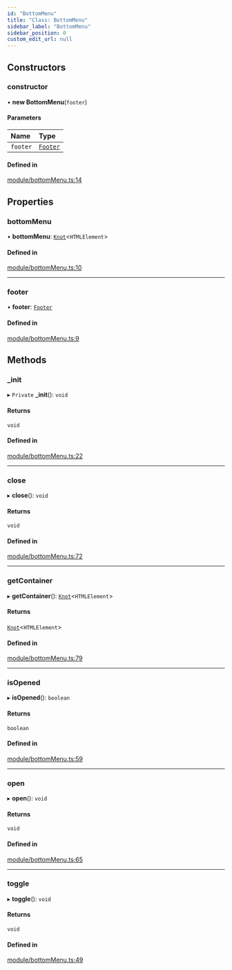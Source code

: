 ```yaml
---
id: "BottomMenu"
title: "Class: BottomMenu"
sidebar_label: "BottomMenu"
sidebar_position: 0
custom_edit_url: null
---
```


## Constructors

### constructor

• **new BottomMenu**(`footer`)

#### Parameters

| Name | Type |
| :------ | :------ |
| `footer` | [`Footer`](Footer.md) |

#### Defined in

[module/bottomMenu.ts:14](https://github.com/siposdani87/sui-js/blob/1a445e5/src/module/bottomMenu.ts#L14)

## Properties

### bottomMenu

• **bottomMenu**: [`Knot`](Knot.md)<`HTMLElement`\>

#### Defined in

[module/bottomMenu.ts:10](https://github.com/siposdani87/sui-js/blob/1a445e5/src/module/bottomMenu.ts#L10)

___

### footer

• **footer**: [`Footer`](Footer.md)

#### Defined in

[module/bottomMenu.ts:9](https://github.com/siposdani87/sui-js/blob/1a445e5/src/module/bottomMenu.ts#L9)

## Methods

### \_init

▸ `Private` **_init**(): `void`

#### Returns

`void`

#### Defined in

[module/bottomMenu.ts:22](https://github.com/siposdani87/sui-js/blob/1a445e5/src/module/bottomMenu.ts#L22)

___

### close

▸ **close**(): `void`

#### Returns

`void`

#### Defined in

[module/bottomMenu.ts:72](https://github.com/siposdani87/sui-js/blob/1a445e5/src/module/bottomMenu.ts#L72)

___

### getContainer

▸ **getContainer**(): [`Knot`](Knot.md)<`HTMLElement`\>

#### Returns

[`Knot`](Knot.md)<`HTMLElement`\>

#### Defined in

[module/bottomMenu.ts:79](https://github.com/siposdani87/sui-js/blob/1a445e5/src/module/bottomMenu.ts#L79)

___

### isOpened

▸ **isOpened**(): `boolean`

#### Returns

`boolean`

#### Defined in

[module/bottomMenu.ts:59](https://github.com/siposdani87/sui-js/blob/1a445e5/src/module/bottomMenu.ts#L59)

___

### open

▸ **open**(): `void`

#### Returns

`void`

#### Defined in

[module/bottomMenu.ts:65](https://github.com/siposdani87/sui-js/blob/1a445e5/src/module/bottomMenu.ts#L65)

___

### toggle

▸ **toggle**(): `void`

#### Returns

`void`

#### Defined in

[module/bottomMenu.ts:49](https://github.com/siposdani87/sui-js/blob/1a445e5/src/module/bottomMenu.ts#L49)
